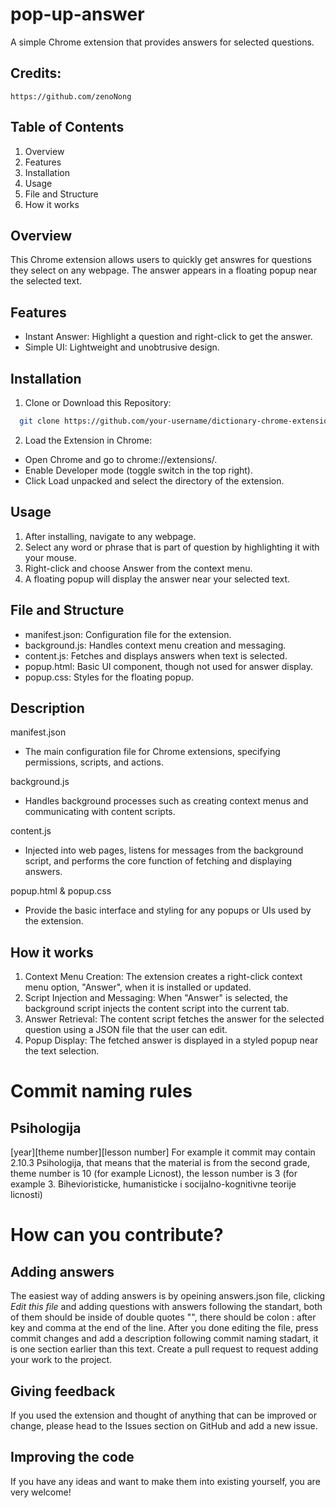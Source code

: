 # pop-up-answer

A simple Chrome extension that provides answers for selected questions.

## Credits:
```
https://github.com/zenoNong
```

## Table of Contents

 1. Overview
 2. Features
 3. Installation
 4. Usage
 5. File and Structure
 6. How it works

## Overview

This Chrome extension allows users to quickly get answres for questions they select on any webpage. The answer appears in a floating popup near the selected text.
## Features

- Instant Answer: Highlight a question and right-click to get the answer.
- Simple UI: Lightweight and unobtrusive design.


## Installation

1. Clone or Download this Repository:

```bash
  git clone https://github.com/your-username/dictionary-chrome-extension.git

```
2. Load the Extension in Chrome:
- Open Chrome and go to chrome://extensions/.
- Enable Developer mode (toggle switch in the top right).
- Click Load unpacked and select the directory of the extension.
    
## Usage

1. After installing, navigate to any webpage.
2. Select any word or phrase that is part of question by highlighting it with your mouse.
3. Right-click and choose Answer from the context menu.
4. A floating popup will display the answer near your selected text.


## File and Structure

- manifest.json: Configuration file for the extension.
- background.js: Handles context menu creation and messaging.
- content.js: Fetches and displays answers when text is selected.
- popup.html: Basic UI component, though not used for answer display.
- popup.css: Styles for the floating popup.


## Description

manifest.json

- The main configuration file for Chrome extensions, specifying permissions, scripts, and actions.

background.js
- Handles background processes such as creating context menus and communicating with content scripts.

content.js
- Injected into web pages, listens for messages from the background script, and performs the core function of fetching and displaying answers.

popup.html & popup.css
- Provide the basic interface and styling for any popups or UIs used by the extension.
## How it works
1. Context Menu Creation: The extension creates a right-click context menu option, "Answer", when it is installed or updated.
2. Script Injection and Messaging: When "Answer" is selected, the background script injects the content script into the current tab.
3. Answer Retrieval: The content script fetches the answer for the selected question using a JSON file that the user can edit.
4. Popup Display: The fetched answer is displayed in a styled popup near the text selection.
# Commit naming rules
## Psihologija
[year][theme number][lesson number]
For example it commit may contain 2.10.3 Psihologija, that means that the material is from the second grade, theme number is 10 (for example Licnost), the lesson number is 3 (for example 3. Bihevioristicke, humanisticke i socijalno-kognitivne teorije licnosti)

# How can you contribute?
## Adding answers
The easiest way of adding answers is by opeining answers.json file, clicking *Edit this file* and adding questions with answers following the standart, both of them should be inside of double quotes "", there should be colon : after key and comma at the end of the line. After you done editing the file, press commit changes and add a description following commit naming stadart, it is one section earlier than this text. Create a pull request to request adding your work to the project.  
## Giving feedback
If you used the extension and thought of anything that can be improved or change, please head to the Issues section on GitHub and add a new issue.
## Improving the code
If you have any ideas and want to make them into existing yourself, you are very welcome!
